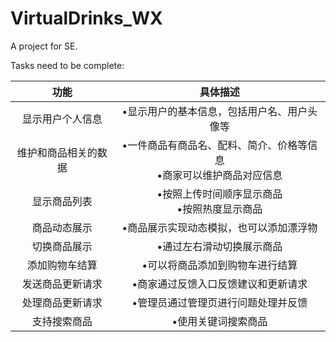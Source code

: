 # VirtualDrinks_WX
A project for SE.

Tasks need to be complete:

|         功能         |                           具体描述                           |
| :------------------: | :----------------------------------------------------------: |
|   显示用户个人信息   |         •显示用户的基本信息，包括用户名、用户头像等          |
| 维护和商品相关的数据 | •一件商品有商品名、配料、简介、价格等信息<br/>	•商家可以维护商品对应信息 |
|     显示商品列表     |     •按照上传时间顺序显示商品<br/>	•按照热度显示商品      |
|     商品动态展示     |           •商品展示实现动态模拟，也可以添加漂浮物            |
|     切换商品展示     |                  •通过左右滑动切换展示商品                   |
|    添加购物车结算    |               •可以将商品添加到购物车进行结算                |
|   发送商品更新请求   |             •商家通过反馈入口反馈建议和更新请求              |
|   处理商品更新请求   |             •管理员通过管理页进行问题处理并反馈              |
|     支持搜索商品     |                     •使用关键词搜索商品                      |


	